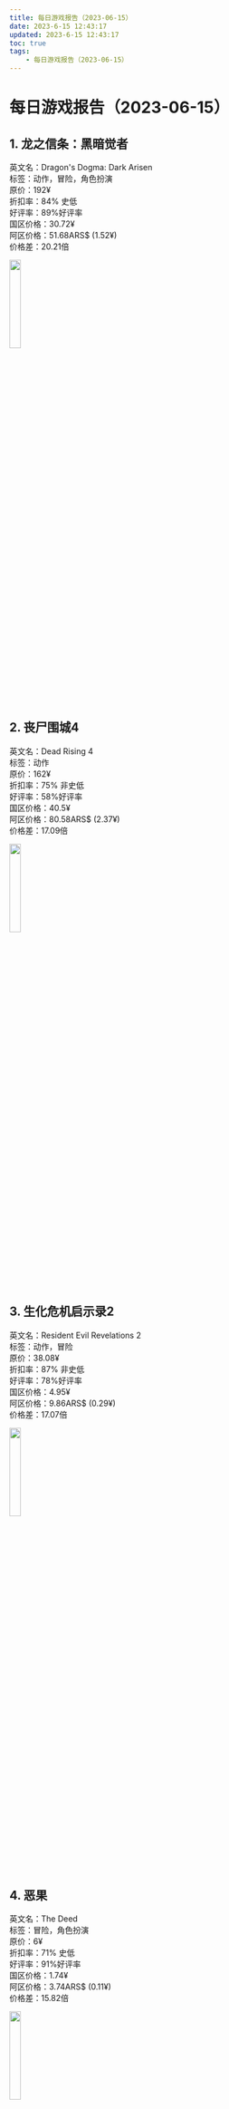 ```yaml
---
title: 每日游戏报告（2023-06-15）
date: 2023-6-15 12:43:17
updated: 2023-6-15 12:43:17
toc: true
tags: 
    - 每日游戏报告（2023-06-15）
---
```

# 每日游戏报告（2023-06-15）


## 1. 龙之信条：黑暗觉者
英文名：Dragon's Dogma: Dark Arisen  
标签：动作，冒险，角色扮演  
原价：192¥  
折扣率：84% 史低  
好评率：89%好评率  
国区价格：30.72¥  
阿区价格：51.68ARS$ (1.52¥)  
价格差：20.21倍  

<img src="https://media.st.dl.eccdnx.com/steam/apps/367500/header.jpg?t=1644282366" width="20%" height="20%" />
 

## 2. 丧尸围城4
英文名：Dead Rising 4  
标签：动作  
原价：162¥  
折扣率：75% 非史低  
好评率：58%好评率  
国区价格：40.5¥  
阿区价格：80.58ARS$ (2.37¥)  
价格差：17.09倍  

<img src="https://media.st.dl.eccdnx.com/steam/apps/543460/header.jpg?t=1644282464" width="20%" height="20%" />
 

## 3. 生化危机启示录2
英文名：Resident Evil Revelations 2  
标签：动作，冒险  
原价：38.08¥  
折扣率：87% 非史低  
好评率：78%好评率  
国区价格：4.95¥  
阿区价格：9.86ARS$ (0.29¥)  
价格差：17.07倍  

<img src="https://media.st.dl.eccdnx.com/steam/apps/287290/header.jpg?t=1650867489" width="20%" height="20%" />
 

## 4. 恶果
英文名：The Deed  
标签：冒险，角色扮演  
原价：6¥  
折扣率：71% 史低  
好评率：91%好评率  
国区价格：1.74¥  
阿区价格：3.74ARS$ (0.11¥)  
价格差：15.82倍  

<img src="https://media.st.dl.eccdnx.com/steam/apps/420740/header.jpg?t=1680432083" width="20%" height="20%" />
 

## 5. Gun Done
英文名：Gun Done  
标签：休闲，独立  
原价：6¥  
折扣率：50% 史低  
好评率：89%好评率  
国区价格：3¥  
阿区价格：6.800000000000001ARS$ (0.2¥)  
价格差：15.0倍  

<img src="https://media.st.dl.eccdnx.com/steam/apps/488280/header.jpg?t=1579358948" width="20%" height="20%" />
 

## 6. 愤怒对抗：僵尸
英文名：Rage Against The Zombies  
标签：休闲，动作  
原价：28¥  
折扣率：80% 非史低  
好评率：64%好评率  
国区价格：5.6¥  
阿区价格：13.26ARS$ (0.39¥)  
价格差：14.36倍  

<img src="https://media.st.dl.eccdnx.com/steam/apps/556990/header.jpg?t=1593002766" width="20%" height="20%" />
 

## 7. Alien Attack
英文名：Alien Attack  
标签：休闲，动作，独立，冒险，模拟  
原价：11¥  
折扣率：70% 非史低  
好评率：82%好评率  
国区价格：3.3¥  
阿区价格：7.82ARS$ (0.23¥)  
价格差：14.35倍  

<img src="https://media.st.dl.eccdnx.com/steam/apps/391310/header.jpg?t=1575806208" width="20%" height="20%" />
 

## 8. 纸境奇缘
英文名：Epistory - Typing Chronicles  
标签：动作，独立，冒险  
原价：74¥  
折扣率：60% 非史低  
好评率：94%好评率  
国区价格：29.6¥  
阿区价格：70.38ARS$ (2.07¥)  
价格差：14.3倍  

<img src="https://media.st.dl.eccdnx.com/steam/apps/398850/header_schinese.jpg?t=1676570841" width="20%" height="20%" />
 

## 9. 勿忘我
英文名：Remember Me  
标签：动作，冒险  
原价：135¥  
折扣率：80% 史低  
好评率：83%好评率  
国区价格：27¥  
阿区价格：64.6ARS$ (1.9¥)  
价格差：14.21倍  

<img src="https://media.st.dl.eccdnx.com/steam/apps/228300/header.jpg?t=1644283394" width="20%" height="20%" />
 

## 10. 旭丽玛诸神
英文名：Lords of Xulima  
标签：角色扮演  
原价：89¥  
折扣率：30% 非史低  
好评率：79%好评率  
国区价格：62.3¥  
阿区价格：154.36ARS$ (4.54¥)  
价格差：13.72倍  

<img src="https://media.st.dl.eccdnx.com/steam/apps/296570/header.jpg?t=1572342414" width="20%" height="20%" />
 

## 11. 热血格斗：大激战SP
英文名：River City Melee : Battle Royal Special  
标签：体育，动作，冒险  
原价：88¥  
折扣率：85% 非史低  
好评率：56%好评率  
国区价格：13.2¥  
阿区价格：32.98ARS$ (0.97¥)  
价格差：13.61倍  

<img src="https://media.st.dl.eccdnx.com/steam/apps/544630/header.jpg?t=1667798091" width="20%" height="20%" />
 

## 12. 迷你小偷
英文名：Mini Thief  
标签：休闲，独立，策略  
原价：10¥  
折扣率：77% 史低  
好评率：71%好评率  
国区价格：2.3¥  
阿区价格：5.78ARS$ (0.17¥)  
价格差：13.53倍  

<img src="https://media.st.dl.eccdnx.com/steam/apps/481870/header.jpg?t=1680430669" width="20%" height="20%" />
 

## 13. 幽浮2
英文名：XCOM® 2  
标签：策略  
原价：190¥  
折扣率：90% 非史低  
好评率：84%好评率  
国区价格：19¥  
阿区价格：49.3ARS$ (1.45¥)  
价格差：13.1倍  

<img src="https://media.st.dl.eccdnx.com/steam/apps/268500/header.jpg?t=1646157374" width="20%" height="20%" />
 

## 14. Save the Dodos
英文名：Save the Dodos  
标签：休闲，独立  
原价：15¥  
折扣率：80% 史低  
好评率：90%好评率  
国区价格：3¥  
阿区价格：7.82ARS$ (0.23¥)  
价格差：13.04倍  

<img src="https://media.st.dl.eccdnx.com/steam/apps/428830/header.jpg?t=1564497673" width="20%" height="20%" />
 

## 15. Annie Amber
英文名：Annie Amber  
标签：休闲，独立，冒险  
原价：15¥  
折扣率：60% 非史低  
好评率：56%好评率  
国区价格：6¥  
阿区价格：15.64ARS$ (0.46¥)  
价格差：13.04倍  

<img src="https://media.st.dl.eccdnx.com/steam/apps/464440/header.jpg?t=1570537961" width="20%" height="20%" />
 

## 16. 口袋王国
英文名：Pocket Kingdom  
标签：独立，冒险  
原价：34¥  
折扣率：80% 史低  
好评率：94%好评率  
国区价格：6.8¥  
阿区价格：18.36ARS$ (0.54¥)  
价格差：12.59倍  

<img src="https://media.st.dl.eccdnx.com/steam/apps/462620/header.jpg?t=1593002311" width="20%" height="20%" />
 

## 17. 丧尸围城3：天启版
英文名：Dead Rising 3 Apocalypse Edition  
标签：动作  
原价：115¥  
折扣率：70% 非史低  
好评率：75%好评率  
国区价格：34.5¥  
阿区价格：96.9ARS$ (2.85¥)  
价格差：12.11倍  

<img src="https://media.st.dl.eccdnx.com/steam/apps/265550/header.jpg?t=1644282429" width="20%" height="20%" />
 

## 18. 主机守护者
英文名：Mainframe Defenders  
标签：独立，策略  
原价：26¥  
折扣率：90% 史低  
好评率：89%好评率  
国区价格：2.6¥  
阿区价格：7.48ARS$ (0.22¥)  
价格差：11.82倍  

<img src="https://media.st.dl.eccdnx.com/steam/apps/1184810/header_schinese.jpg?t=1677499497" width="20%" height="20%" />
 

## 19. 生化危机：保护伞小队
英文名：Umbrella Corps  
标签：动作  
原价：112¥  
折扣率：75% 史低  
好评率：36%好评率  
国区价格：28¥  
阿区价格：80.58ARS$ (2.37¥)  
价格差：11.81倍  

<img src="https://media.st.dl.eccdnx.com/steam/apps/390340/header_schinese.jpg?t=1650861592" width="20%" height="20%" />
 

## 20. 月球6180
英文名：6180 the moon  
标签：休闲，动作，独立  
原价：18¥  
折扣率：61% 非史低  
好评率：92%好评率  
国区价格：7.02¥  
阿区价格：20.4ARS$ (0.6¥)  
价格差：11.7倍  

<img src="https://media.st.dl.eccdnx.com/steam/apps/299660/header.jpg?t=1590417855" width="20%" height="20%" />
 

## 21. 轩辕剑外传 穹之扉
英文名：Xuan-Yuan Sword: The Gate of Firmament  
标签：角色扮演  
原价：60¥  
折扣率：70% 史低  
好评率：72%好评率  
国区价格：18¥  
阿区价格：52.7ARS$ (1.55¥)  
价格差：11.61倍  

<img src="https://media.st.dl.eccdnx.com/steam/apps/427030/header_schinese.jpg?t=1681968783" width="20%" height="20%" />
 

## 22. Space Ribbon - Slipstream to the Extreme
英文名：Space Ribbon - Slipstream to the Extreme  
标签：休闲，体育，动作，独立，模拟，竞速  
原价：18¥  
折扣率：60% 非史低  
好评率：60%好评率  
国区价格：7.2¥  
阿区价格：21.08ARS$ (0.62¥)  
价格差：11.61倍  

<img src="https://media.st.dl.eccdnx.com/steam/apps/501220/header.jpg?t=1643280895" width="20%" height="20%" />
 

## 23. OctaFight
英文名：OctaFight  
标签：休闲，动作，独立  
原价：26¥  
折扣率：70% 史低  
好评率：None  
国区价格：7.8¥  
阿区价格：23.12ARS$ (0.68¥)  
价格差：11.47倍  

<img src="https://media.st.dl.eccdnx.com/steam/apps/1196690/header.jpg?t=1667926949" width="20%" height="20%" />
 

## 24. Halloween Mysteries
英文名：Halloween Mysteries  
标签：动作，独立，冒险  
原价：22¥  
折扣率：45% 非史低  
好评率：54%好评率  
国区价格：12.1¥  
阿区价格：36.38ARS$ (1.07¥)  
价格差：11.31倍  

<img src="https://media.st.dl.eccdnx.com/steam/apps/547090/header.jpg?t=1505062389" width="20%" height="20%" />
 

## 25. 无尽魔塔
英文名：DungeonUp  
标签：独立，冒险，策略  
原价：22¥  
折扣率：80% 非史低  
好评率：84%好评率  
国区价格：4.4¥  
阿区价格：13.26ARS$ (0.39¥)  
价格差：11.28倍  

<img src="https://media.st.dl.eccdnx.com/steam/apps/388620/header.jpg?t=1614781984" width="20%" height="20%" />
 

## 26. 1000天逃生
英文名：1000 days to escape  
标签：休闲，独立  
原价：22¥  
折扣率：50% 非史低  
好评率：82%好评率  
国区价格：11¥  
阿区价格：33.32ARS$ (0.98¥)  
价格差：11.22倍  

<img src="https://media.st.dl.eccdnx.com/steam/apps/1103100/header.jpg?t=1592683941" width="20%" height="20%" />
 

## 27. 梦游逃生
英文名：Back to Bed  
标签：休闲，动作，独立  
原价：25¥  
折扣率：80% 非史低  
好评率：78%好评率  
国区价格：5¥  
阿区价格：15.3ARS$ (0.45¥)  
价格差：11.11倍  

<img src="https://media.st.dl.eccdnx.com/steam/apps/308040/header.jpg?t=1683191893" width="20%" height="20%" />
 

## 28. DARQ
英文名：DARQ: Complete Edition  
标签：动作，独立，冒险  
原价：70¥  
折扣率：66% 非史低  
好评率：93%好评率  
国区价格：23.8¥  
阿区价格：74.80000000000001ARS$ (2.2¥)  
价格差：10.82倍  

<img src="https://media.st.dl.eccdnx.com/steam/apps/433550/header.jpg?t=1676922911" width="20%" height="20%" />
 

## 29. 北方之魂
英文名：Spirit of the North  
标签：休闲，独立，冒险  
原价：70¥  
折扣率：66% 非史低  
好评率：87%好评率  
国区价格：23.8¥  
阿区价格：74.80000000000001ARS$ (2.2¥)  
价格差：10.82倍  

<img src="https://media.st.dl.eccdnx.com/steam/apps/1213700/header.jpg?t=1653298628" width="20%" height="20%" />
 

## 30. 火焰审判
英文名：Trials of Fire  
标签：独立，策略，角色扮演  
原价：70¥  
折扣率：50% 非史低  
好评率：87%好评率  
国区价格：35¥  
阿区价格：110.16000000000001ARS$ (3.24¥)  
价格差：10.8倍  

<img src="https://media.st.dl.eccdnx.com/steam/apps/1038370/header_schinese.jpg?t=1680257206" width="20%" height="20%" />
 

## 31. 极速大乱斗
英文名：Speed Brawl  
标签：动作，独立，冒险  
原价：70¥  
折扣率：50% 非史低  
好评率：80%好评率  
国区价格：35¥  
阿区价格：110.16000000000001ARS$ (3.24¥)  
价格差：10.8倍  

<img src="https://media.st.dl.eccdnx.com/steam/apps/468670/header.jpg?t=1676303028" width="20%" height="20%" />
 

## 32. 火星地平线
英文名：Mars Horizon  
标签：独立，策略，模拟  
原价：70¥  
折扣率：50% 非史低  
好评率：84%好评率  
国区价格：35¥  
阿区价格：110.16000000000001ARS$ (3.24¥)  
价格差：10.8倍  

<img src="https://media.st.dl.eccdnx.com/steam/apps/765810/header.jpg?t=1668079709" width="20%" height="20%" />
 

## 33. 魔境奇缘：文字大冒险
英文名：Nanotale - Typing Chronicles  
标签：冒险，角色扮演  
原价：70¥  
折扣率：30% 非史低  
好评率：80%好评率  
国区价格：49¥  
阿区价格：154.36ARS$ (4.54¥)  
价格差：10.79倍  

<img src="https://media.st.dl.eccdnx.com/steam/apps/944920/header.jpg?t=1646316362" width="20%" height="20%" />
 

## 34. 复仇女神：神秘之旅3
英文名：Nemezis: Mysterious Journey III  
标签：休闲，动作，独立，冒险，模拟  
原价：70¥  
折扣率：55% 史低  
好评率：61%好评率  
国区价格：31.5¥  
阿区价格：99.28ARS$ (2.92¥)  
价格差：10.79倍  

<img src="https://media.st.dl.eccdnx.com/steam/apps/986350/header.jpg?t=1686660880" width="20%" height="20%" />
 

## 35. 永恒之柱2：死亡之火
英文名：Pillars of Eternity II: Deadfire  
标签：角色扮演  
原价：138¥  
折扣率：75% 史低  
好评率：87%好评率  
国区价格：34.5¥  
阿区价格：110.16000000000001ARS$ (3.24¥)  
价格差：10.65倍  

<img src="https://media.st.dl.eccdnx.com/steam/apps/560130/header.jpg?t=1651025588" width="20%" height="20%" />
 

## 36. Exile to Death
英文名：Exile to Death  
标签：动作，独立，冒险，大型多人在线，角色扮演  
原价：68¥  
折扣率：90% 史低  
好评率：5%好评率  
国区价格：6.8¥  
阿区价格：21.76ARS$ (0.64¥)  
价格差：10.62倍  

<img src="https://media.st.dl.eccdnx.com/steam/apps/489240/header.jpg?t=1527865804" width="20%" height="20%" />
 

## 37. 虚构
英文名：Figment  
标签：休闲，动作，独立，冒险  
原价：68¥  
折扣率：80% 非史低  
好评率：87%好评率  
国区价格：13.6¥  
阿区价格：43.86ARS$ (1.29¥)  
价格差：10.54倍  

<img src="https://media.st.dl.eccdnx.com/steam/apps/493540/header_schinese.jpg?t=1683192068" width="20%" height="20%" />
 

## 38. 逻辑机器人
英文名：LogicBots  
标签：独立，模拟  
原价：68¥  
折扣率：80% 非史低  
好评率：78%好评率  
国区价格：13.6¥  
阿区价格：43.86ARS$ (1.29¥)  
价格差：10.54倍  

<img src="https://media.st.dl.eccdnx.com/steam/apps/290020/header.jpg?t=1667200292" width="20%" height="20%" />
 

## 39. 苍翼默示录：连续变换-扩展版
英文名：BlazBlue: Continuum Shift Extend  
标签：动作  
原价：68¥  
折扣率：85% 非史低  
好评率：91%好评率  
国区价格：10.2¥  
阿区价格：32.98ARS$ (0.97¥)  
价格差：10.52倍  

<img src="https://media.st.dl.eccdnx.com/steam/apps/294810/header.jpg?t=1667791718" width="20%" height="20%" />
 

## 40. 旗帜的传说3
英文名：The Banner Saga 3  
标签：独立，策略，角色扮演  
原价：85.01¥  
折扣率：80% 史低  
好评率：81%好评率  
国区价格：17¥  
阿区价格：55.080000000000005ARS$ (1.62¥)  
价格差：10.49倍  

<img src="https://media.st.dl.eccdnx.com/steam/apps/485460/header.jpg?t=1642181012" width="20%" height="20%" />
 

## 41. 旗帜的传说
英文名：The Banner Saga  
标签：独立，策略，角色扮演  
原价：85¥  
折扣率：80% 非史低  
好评率：88%好评率  
国区价格：17¥  
阿区价格：55.080000000000005ARS$ (1.62¥)  
价格差：10.49倍  

<img src="https://media.st.dl.eccdnx.com/steam/apps/237990/header.jpg?t=1650912084" width="20%" height="20%" />
 

## 42. 旗帜的传说2
英文名：The Banner Saga 2  
标签：独立，策略，角色扮演  
原价：85¥  
折扣率：80% 非史低  
好评率：90%好评率  
国区价格：17¥  
阿区价格：55.080000000000005ARS$ (1.62¥)  
价格差：10.49倍  

<img src="https://media.st.dl.eccdnx.com/steam/apps/281640/header.jpg?t=1642180902" width="20%" height="20%" />
 

## 43. 镜中的我
英文名：Reflection of Mine  
标签：独立，冒险  
原价：31¥  
折扣率：90% 史低  
好评率：77%好评率  
国区价格：3.1¥  
阿区价格：10.2ARS$ (0.3¥)  
价格差：10.33倍  

<img src="https://media.st.dl.eccdnx.com/steam/apps/476020/header.jpg?t=1675099653" width="20%" height="20%" />
 

## 44. 龙之怒
英文名：Dragon Rage  
标签：休闲，动作，独立  
原价：28¥  
折扣率：30% 非史低  
好评率：74%好评率  
国区价格：19.6¥  
阿区价格：64.94ARS$ (1.91¥)  
价格差：10.26倍  

<img src="https://media.st.dl.eccdnx.com/steam/apps/498190/header.jpg?t=1667127760" width="20%" height="20%" />
 

## 45. 七人杀阵
英文名：七人杀阵 - Seven Sacrifices  
标签：休闲，独立，冒险  
原价：28¥  
折扣率：70% 史低  
好评率：81%好评率  
国区价格：8.4¥  
阿区价格：27.88ARS$ (0.82¥)  
价格差：10.24倍  

<img src="https://media.st.dl.eccdnx.com/steam/apps/885140/header.jpg?t=1676347022" width="20%" height="20%" />
 

## 46. 野生动物园大亨2
英文名：Wildlife Park 2  
标签：休闲，独立，策略，模拟  
原价：28¥  
折扣率：25% 非史低  
好评率：70%好评率  
国区价格：21¥  
阿区价格：69.69999999999999ARS$ (2.05¥)  
价格差：10.24倍  

<img src="https://media.st.dl.eccdnx.com/steam/apps/304350/header.jpg?t=1549964279" width="20%" height="20%" />
 

## 47. 宝藏猎人模拟器
英文名：Treasure Hunter Simulator  
标签：独立，模拟  
原价：57¥  
折扣率：90% 非史低  
好评率：63%好评率  
国区价格：5.7¥  
阿区价格：19.38ARS$ (0.57¥)  
价格差：10.0倍  

<img src="https://media.st.dl.eccdnx.com/steam/apps/748300/header.jpg?t=1686660546" width="20%" height="20%" />
 

## 48. Boiling Bolt
英文名：Boiling Bolt  
标签：动作，独立  
原价：43¥  
折扣率：80% 非史低  
好评率：None  
国区价格：8.6¥  
阿区价格：29.24ARS$ (0.86¥)  
价格差：10.0倍  

<img src="https://media.st.dl.eccdnx.com/steam/apps/462250/header.jpg?t=1656581705" width="20%" height="20%" />
 

## 49. 亿万僵尸
英文名：They Are Billions  
标签：策略  
原价：95¥  
折扣率：10% 非史低  
好评率：85%好评率  
国区价格：85.5¥  
阿区价格：291.04ARS$ (8.56¥)  
价格差：9.99倍  

<img src="https://media.st.dl.eccdnx.com/steam/apps/644930/header.jpg?t=1595631876" width="20%" height="20%" />
 

## 50. 突变元年：伊甸园之路
英文名：Mutant Year Zero: Road to Eden  
标签：策略，角色扮演  
原价：115¥  
折扣率：60% 非史低  
好评率：90%好评率  
国区价格：46¥  
阿区价格：156.74ARS$ (4.61¥)  
价格差：9.98倍  

<img src="https://media.st.dl.eccdnx.com/steam/apps/760060/header.jpg?t=1685714121" width="20%" height="20%" />
 
